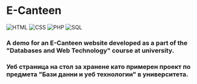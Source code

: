 # E-Canteen
![HTML](https://img.shields.io/badge/HTML-E34F26.svg?logo=html5&logoColor=white) 
![CSS](https://img.shields.io/badge/CSS-1572B6.svg?logo=css3&logoColor=white) 
![PHP](https://img.shields.io/badge/PHP-747bb3.svg?logo=php&logoColor=white) 
![SQL](https://custom-icon-badges.demolab.com/badge/SQL-025E8C.svg?logo=database&logoColor=white)

### A demo for an E-Canteen website developed as a part of the "Databases and Web Technology" course at university.
### Уеб страница на стол за хранене като примерен проект по предмета "Бази данни и уеб технологии" в университета.
<br>
